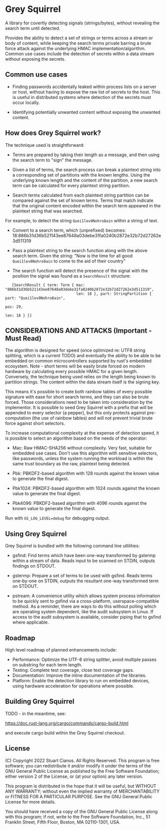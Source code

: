 # Grey Squirrel
A library for covertly detecting signals (strings/bytes), without revealing
the search term until detected.

Provides the ability to detect a set of strings or terms across a stream or
body of content, while keeping the search terms private barring a brute
force attack against the underlying HMAC implementation/algorithm. Common
use cases include the detection of secrets within a data stream without
exposing the secrets.

## Common use cases
 * Finding passwords accidentally leaked within process lists on a server
 or host, without having to expose the raw list of secrets to the host.
 This is useful in distributed systems where detection of the secrets must
 occur locally.

 * Identifying potentially unwanted content without exposing the unwanted
 content.

## How does Grey Squirrel work?

The technique used is straightforward:

 * Terms are prepared by taking their length as a message, and then using
 the search term to "sign" the message.

 * Given a list of terms, the search process can break a plaintext string
 into a corresponding set of partitions with the known lengths. Using the
 underlying known length and the content of the partition, a new search
 term can be calculated for every plaintext string partition.

 * Search terms calculated from each plaintext string partition can be
 compared against the set of known terms. Terms that match indicate that
 the original content encoded within the search term appeared in the
 plaintext string that was searched.

For example, to detect the string `Quei1lev0Nohro8ain` within a string of
text.

 * Convert to a search term, which (unprefixed) becomes:
     18:886b31d36b521143ee87648a03debe31fa0240b2872e32b72d27262e3d511319

 * Pass a plaintext string to the search function along with the above
 search term. Given the string:
     "Now is the time for all good `Quei1lev0Nohro8ain` to come to the aid
     of their country"

 * The search function will detect the presence of the signal with the
 position the signal was found as a `SearchResult` structure:

```
   [SearchResult { term: Term { mac: "886b31d36b521143ee87648a03debe31fa0240b2872e32b72d27262e3d511319",
                                len: 18 }, part: StringPartition { part: "Quei1lev0Nohro8ain",
                                                                   pos: 29,
                                                                   len: 18 } }]
```

## CONSIDERATIONS AND ATTACKS (Important - Must Read)

The algorithm is designed for speed (once optimized re: UTF8 string
splitting, which is a current TODO) and eventually the ability to be
able to be embedded on common microcontrollers supported by rust's embedded
ecosystem. Note - short terms will be easily brute forced on modern
hardware by calculating every possible HMAC for a given length. Conversely,
the technique being used relies on the length being known to partition
strings. The content within the data stream itself is the signing key.

This means it's possible to create both rainbow tables of every possible
signature with ease for short search terms, and they can also be brute
forced. Those considerations need to be taken into consideration by the
implementor. It is possible to seed Grey Squirrel with a prefix that will
be appended to every selector (a pepper), but this only protects against
pre-computation (the use of rainbow tables) and will not prevent trivial
brute force against short selectors.

To increase computational complexity at the expense of detection speed,
it is possible to select an algorithm based on the needs of the operator:

 * Mac: Raw HMAC-SHA256 without complexity. Very fast, suitable for
 embedded use cases. Don't use this algorithm with sensitive selectors,
 like passwords, unless the system running the workload is within the same
 trust boundary as the raw, plaintext being detected.

 * Pbk: PBKDF2-based algorithm with 128 rounds against the known value to generate the
   final digest.

 * Pbk1024: PBKDF2-based algorithm with 1024 rounds against the known value to generate
   the final digest.

 * Pbk4096: PBKDF2-based algorithm with 4096 rounds against the known value to generate
   the final digest.

Run with `GS_LOG_LEVEL=debug` for debugging output.

## Using Grey Squirrel

Grey Squirrel is bundled with the following command line utlilities:

 * gsfind: Find terms which have been one-way transformed by gstermp within a
   stream of data. Reads input to be scanned on STDIN, outputs findings on
   STDOUT.

 * gstermp: Prepare a set of terms to be used with gsfind. Reads terms
   one-by-one on STDIN, outputs the resultant one-way transformed term
   on STDOUT.

 * pstream: A convenience utility which allows system process information to be
   quickly sent to gsfind via a cross-platform, userspace-compatible method.
   As a reminder, there are ways to do this without polling which are operating
   system dependent, like the audit subsystem in Linux. If access to the audit
   subsystem is available, consider piping that to gsfind where applicable.

## Roadmap

High level roadmap of planned enhancements include:
 * Performance: Optimize the UTF-8 string splitter, avoid multiple passes on
   substring for each term length.
 * Testing: Complete test coverage, close test coverage gaps.
 * Documentation: Improve the inline documentation of the libraries.
 * Platform: Enable the detection library to run on embedded devices, using
   hardware acceleration for operations where possible.

## Building Grey Squirrel

TODO - in the meantime, see:

 https://doc.rust-lang.org/cargo/commands/cargo-build.html

and execute cargo build within the Grey Squirrel checkout.

## License

(C) Copyright 2022 Stuart Cianos. All Rights Reserved.
This program is free software; you can redistribute it and/or
modify it under the terms of the GNU General Public License
as published by the Free Software Foundation; either version 2
of the License, or (at your option) any later version.

This program is distributed in the hope that it will be useful,
but WITHOUT ANY WARRANTY; without even the implied warranty of
MERCHANTABILITY or FITNESS FOR A PARTICULAR PURPOSE.  See the
GNU General Public License for more details.

You should have received a copy of the GNU General Public License
along with this program; if not, write to the Free Software
Foundation, Inc., 51 Franklin Street, Fifth Floor, Boston, MA  02110-1301, USA.
